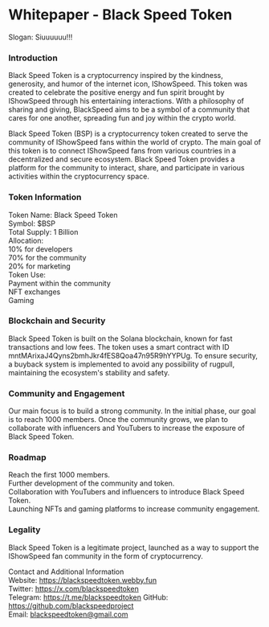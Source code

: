 <h1>Whitepaper - Black Speed Token</h1>
Slogan: Siuuuuuu!!!

<h3>Introduction</h3>
<p>Black Speed Token is a cryptocurrency inspired by the kindness, generosity, and humor of the internet icon, IShowSpeed. 
This token was created to celebrate the positive energy and fun spirit brought by IShowSpeed through his entertaining interactions. 
With a philosophy of sharing and giving, BlackSpeed aims to be a symbol of a community that cares for one another, spreading fun and joy within the crypto world.</p>

<p>Black Speed Token (BSP) is a cryptocurrency token created to serve the community of IShowSpeed fans within the world of crypto. The main goal of this token is to connect IShowSpeed fans from various countries in a decentralized and secure ecosystem. Black Speed Token provides a platform for the community to interact, share, and participate in various activities within the cryptocurrency space.</p>

<h3>Token Information</h3>
Token Name: Black Speed Token<br>
Symbol: $BSP<br>
Total Supply: 1 Billion<br>
Allocation:<br>
10% for developers<br>
70% for the community<br>
20% for marketing<br>
Token Use:<br>
Payment within the community<br>
NFT exchanges<br>
Gaming<br>

<h3>Blockchain and Security</h3>
Black Speed Token is built on the Solana blockchain, known for fast transactions and low fees. The token uses a smart contract with ID mntMArixaJ4Qyns2bmhJkr4fES8Qoa47n95R9hYYPUg. To ensure security, a buyback system is implemented to avoid any possibility of rugpull, maintaining the ecosystem's stability and safety.

<h3>Community and Engagement</h3>
Our main focus is to build a strong community. In the initial phase, our goal is to reach 1000 members. Once the community grows, we plan to collaborate with influencers and YouTubers to increase the exposure of Black Speed Token.

<h3>Roadmap</h3>
Reach the first 1000 members.<br>
Further development of the community and token.<br>
Collaboration with YouTubers and influencers to introduce Black Speed Token.<br>
Launching NFTs and gaming platforms to increase community engagement.<br>

<h3>Legality</h3>
Black Speed Token is a legitimate project, launched as a way to support the IShowSpeed fan community in the form of cryptocurrency.

Contact and Additional Information<br>
Website: https://blackspeedtoken.webby.fun<br>
Twitter: https://x.com/blackspeedtoken<br>
Telegram: https://t.me/blackspeedtoken
GitHub: https://github.com/blackspeedproject<br>
Email: blackspeedtoken@gmail.com<br>

